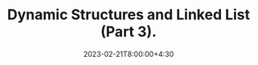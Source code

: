 ---
type: lecture
date: 2023-02-21T8:00:00+4:30
enddate: 2023-02-23T8:00:00+4:30
title: "Dynamic Structures and Linked List (Part 3)." 
tldr: "Course Introduction and Logistics."
thumbnail: /static_files/presentations/introduction.jpeg
links:
    - url: /static_files/presentations/week5.pdf
      name: slides
---